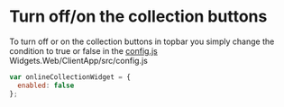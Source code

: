 # Turn off/on the collection buttons

To turn off or on the collection buttons in topbar you simply change the condition to true or false in the [config.js](https://github.com/bcc-code/bcc-widgets/blob/master/Widgets.Web/ClientApp/src/config.js)
Widgets.Web/ClientApp/src/config.js

```js
var onlineCollectionWidget = {
  enabled: false
};
```
